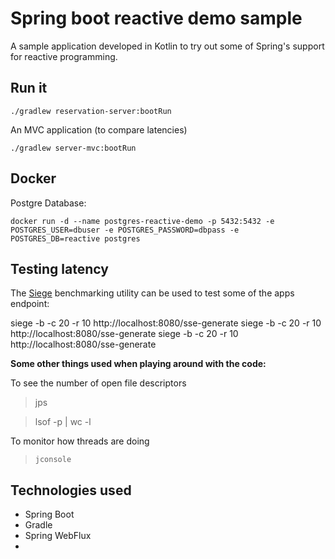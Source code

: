 # Spring boot reactive demo sample

A sample application developed in Kotlin to try out some of Spring's support for reactive programming.

## Run it

`./gradlew reservation-server:bootRun`

An MVC application (to compare latencies)

`./gradlew server-mvc:bootRun`

## Docker

Postgre Database:

`docker run -d --name postgres-reactive-demo -p 5432:5432 -e POSTGRES_USER=dbuser -e POSTGRES_PASSWORD=dbpass -e POSTGRES_DB=reactive postgres`

## Testing latency

The [Siege](https://github.com/JoeDog/siege) benchmarking utility can be used to test some of the apps endpoint:

siege -b -c 20 -r 10 http://localhost:8080/sse-generate
siege -b -c 20 -r 10 http://localhost:8080/sse-generate
siege -b -c 20 -r 10 http://localhost:8080/sse-generate

**Some other things used when playing around with the code:**

To see the number of open file descriptors

> jps

> lsof -p <process id> | wc -l

To monitor how threads are doing

> `jconsole`

## Technologies used

* Spring Boot
* Gradle
* Spring WebFlux
* 
